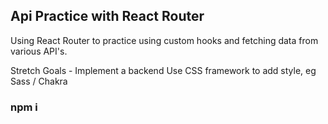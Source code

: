 ## Api Practice with React Router

Using React Router to practice using custom hooks and fetching data from various API's.

Stretch Goals - Implement a backend
Use CSS framework to add style, eg Sass / Chakra

### npm i


